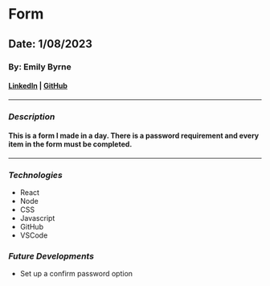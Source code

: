 # Form

## Date: 1/08/2023

### By: Emily Byrne

#### [LinkedIn](https://www.linkedin.com/in/emilybyrne3/) | [GitHub](https://github.com/embyrne13)

---

### **_Description_**

#### This is a form I made in a day. There is a password requirement and every item in the form must be completed.

---

### **_Technologies_**

- React
- Node
- CSS
- Javascript
- GitHub
- VSCode

### **_Future Developments_**

- Set up a confirm password option
